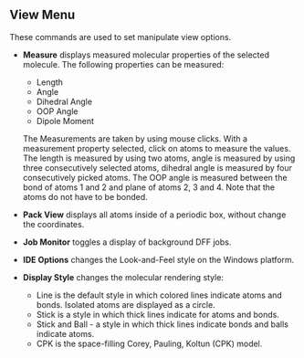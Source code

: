 ## View Menu

These commands are used to set manipulate view options. 

- **Measure** displays measured molecular properties of the selected molecule. The following properties can be measured:
    - Length 
    - Angle
    - Dihedral Angle
    - OOP Angle
    - Dipole Moment

    The Measurements are taken by using mouse clicks. With a measurement property selected, click on atoms to measure the values. The length is measured by using two atoms, angle is measured by using three consecutively selected atoms, dihedral angle is measured by four consecutively picked atoms. The OOP angle is measured between the bond of atoms 1 and 2 and plane of atoms 2, 3 and 4. Note that the atoms do not have to be bonded. 

- **Pack View** displays all atoms inside of a periodic box,  without change the coordinates.

- **Job Monitor** toggles a display of background DFF jobs.

- **IDE Options** changes the Look-and-Feel style on the Windows platform. 

- **Display Style** changes the molecular rendering style:
    - Line is the default style in which colored lines indicate atoms and bonds. Isolated atoms are displayed as a circle.
    - Stick is a style in which thick lines indicate for atoms and bonds.
    - Stick and Ball - a style in which thick lines indicate bonds and balls indicate atoms.
    - CPK is the space-filling Corey, Pauling, Koltun (CPK) model.
